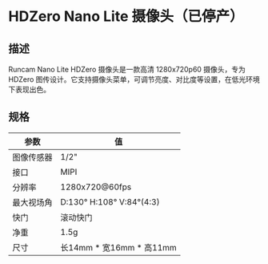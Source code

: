 # HDZero Nano Lite 摄像头（已停产）

## 描述

Runcam Nano Lite HDZero 摄像头是一款高清 1280x720p60 摄像头，专为 HDZero 图传设计。它支持摄像头菜单，可调节亮度、对比度等设置，在低光环境下表现出色。

## 规格

| 参数          | 值                       |
| ------------- | ------------------------ |
| 图像传感器    | 1/2"                     |
| 接口          | MIPI                     |
| 分辨率        | 1280x720@60fps           |
| 最大视场角    | D:130° H:108° V:84°(4:3) |
| 快门          | 滚动快门                 |
| 净重          | 1.5g                     |
| 尺寸          | 长14mm * 宽16mm * 高11mm |
